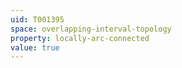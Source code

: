 ```yaml
---
uid: T001395
space: overlapping-interval-topology
property: locally-arc-connected
value: true
---
```

